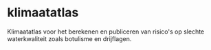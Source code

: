 # klimaatatlas
Klimaatatlas voor het berekenen en publiceren van risico's op slechte waterkwaliteit zoals botulisme en drijflagen. 
